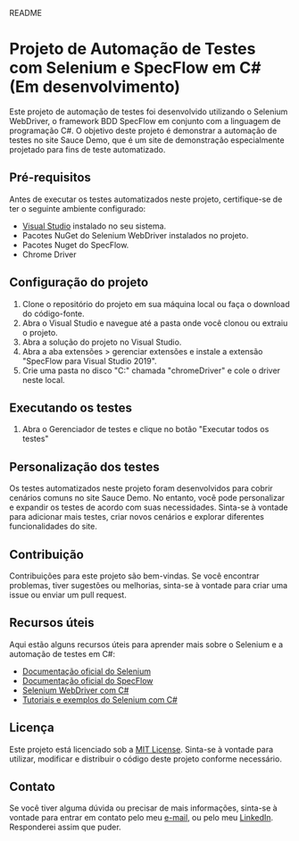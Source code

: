 README

# Projeto de Automação de Testes com Selenium e SpecFlow em C# (Em desenvolvimento)

Este projeto de automação de testes foi desenvolvido utilizando o Selenium WebDriver, o framework BDD SpecFlow em conjunto com a linguagem de programação C#. O objetivo deste projeto é demonstrar a automação de testes no site Sauce Demo, que é um site de demonstração especialmente projetado para fins de teste automatizado.

## Pré-requisitos

Antes de executar os testes automatizados neste projeto, certifique-se de ter o seguinte ambiente configurado:

- [Visual Studio](https://visualstudio.microsoft.com/) instalado no seu sistema.
- Pacotes NuGet do Selenium WebDriver instalados no projeto.
- Pacotes Nuget do SpecFlow.
- Chrome Driver

## Configuração do projeto

1. Clone o repositório do projeto em sua máquina local ou faça o download do código-fonte.
2. Abra o Visual Studio e navegue até a pasta onde você clonou ou extraiu o projeto.
3. Abra a solução do projeto no Visual Studio.
4. Abra a aba extensões > gerenciar extensões e instale a extensão "SpecFlow para Visual Studio 2019". 
5. Crie uma pasta no disco "C:" chamada "chromeDriver" e cole o driver neste local.

## Executando os testes

1. Abra o Gerenciador de testes e clique no botão "Executar todos os testes"

## Personalização dos testes

Os testes automatizados neste projeto foram desenvolvidos para cobrir cenários comuns no site Sauce Demo. No entanto, você pode personalizar e expandir os testes de acordo com suas necessidades. Sinta-se à vontade para adicionar mais testes, criar novos cenários e explorar diferentes funcionalidades do site.

## Contribuição

Contribuições para este projeto são bem-vindas. Se você encontrar problemas, tiver sugestões ou melhorias, sinta-se à vontade para criar uma issue ou enviar um pull request.

## Recursos úteis

Aqui estão alguns recursos úteis para aprender mais sobre o Selenium e a automação de testes em C#:

- [Documentação oficial do Selenium](https://www.selenium.dev/documentation/)
- [Documentação oficial do SpecFlow](https://docs.specflow.org/en/latest/)
- [Selenium WebDriver com C#](https://www.selenium.dev/documentation/en/webdriver/driver_requirements/#quick-reference)
- [Tutoriais e exemplos do Selenium com C#](https://www.selenium.dev/documentation/en/getting_started_with_webdriver/third_party_bindings_and_contributions/#c-)


## Licença

Este projeto está licenciado sob a [MIT License](https://opensource.org/licenses/MIT). Sinta-se à vontade para utilizar, modificar e distribuir o código deste projeto conforme necessário.

## Contato

Se você tiver alguma dúvida ou precisar de mais informações, sinta-se à vontade para entrar em contato pelo meu [e-mail](mailto:tiago.santoslima91@gmail.com), ou pelo meu [LinkedIn](https://www.linkedin.com/in/tiago-lsantos). Responderei assim que puder.